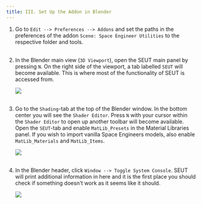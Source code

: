```yaml
---
title: III. Set Up the Addon in Blender
---
```

1. Go to `Edit --> Preferences --> Addons` and set the paths in the preferences of the addon `Scene: Space Engineer Utilities` to the respective folder and tools.
<br><br/>

2. In the Blender main view (`3D Viewport`), open the SEUT main panel by pressing `N`. On the right side of the viewport, a tab labelled `SEUT` will become available. This is where most of the functionality of SEUT is accessed from.
    
    ![](/modding-reference/assets/images/reference/seut/installation_10.png)
<br><br/>

3. Go to the `Shading`-tab at the top of the Blender window. In the bottom center you will see the `Shader Editor`. Press `N` with your cursor within the `Shader Editor` to open up another toolbar will become available. Open the `SEUT`-tab and enable `MatLib_Presets` in the Material Libraries panel. If you wish to import vanilla Space Engineers models, also enable `MatLib_Materials` and `MatLib_Items`.
    
    ![](/modding-reference/assets/images/reference/seut/installation_11.png)
<br><br/>

4. In the Blender header, click `Window --> Toggle System Console`. SEUT will print additional information in here and it is the first place you should check if something doesn't work as it seems like it should.
    
    ![](/modding-reference/assets/images/reference/seut/installation_12.png)